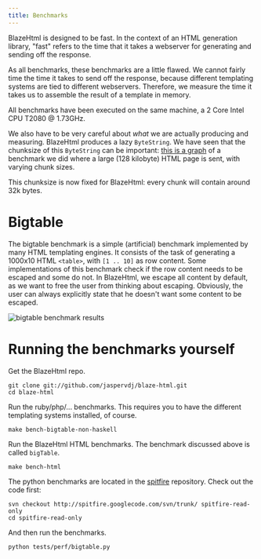 ```yaml
---
title: Benchmarks
---
```


BlazeHtml is designed to be fast. In the context of an HTML generation library,
"fast" refers to the time that it takes a webserver for generating and sending
off the response.

As all benchmarks, these benchmarks are a little flawed. We cannot fairly time
the time it takes to send off the response, because different templating systems
are tied to different webservers. Therefore, we measure the time it takes us to
assemble the result of a template in memory.

All benchmarks have been executed on the same machine, a 2 Core Intel CPU T2080
@ 1.73GHz.

We also have to be very careful about *what* we are actually producing and
measuring. BlazeHtml produces a lazy `ByteString`. We have seen that the
chunksize of this `ByteString` can be important: [this is a graph] of a
benchmark we did where a large (128 kilobyte) HTML page is sent, with varying
chunk sizes.

[this is a graph]: /images/benchmarks-chunksize.png

This chunksize is now fixed for BlazeHtml: every chunk will contain around 32k
bytes.

<div id="fold" />

# Bigtable

The bigtable benchmark is a simple (artificial) benchmark implemented by many
HTML templating engines. It consists of the task of generating a 1000x10 HTML
`<table>`, with `[1 .. 10]` as row content. Some implementations of this
benchmark check if the row content needs to be escaped and some do not. In
BlazeHtml, we escape all content by default, as we want to free the user from
thinking about escaping. Obviously, the user can always explicitly state that he
doesn't want some content to be escaped.

![bigtable benchmark results](/images/benchmarks-bigtable.png)

# Running the benchmarks yourself

Get the BlazeHtml repo.

    git clone git://github.com/jaspervdj/blaze-html.git
    cd blaze-html

Run the ruby/php/... benchmarks. This requires you to have the different
templating systems installed, of course.

    make bench-bigtable-non-haskell

Run the BlazeHtml HTML benchmarks. The benchmark discussed above is called
`bigTable`.

    make bench-html

The python benchmarks are located in the [spitfire] repository. Check out the
code first:

[spitfire]: http://code.google.com/p/spitfire/

    svn checkout http://spitfire.googlecode.com/svn/trunk/ spitfire-read-only
    cd spitfire-read-only

And then run the benchmarks.

    python tests/perf/bigtable.py
